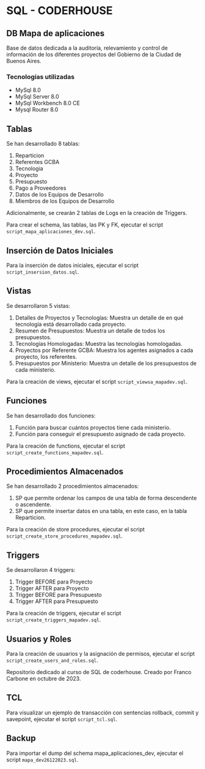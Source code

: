 # SQL - CODERHOUSE

## DB Mapa de aplicaciones

Base de datos dedicada a la auditoría, relevamiento y control de información de los diferentes proyectos del Gobierno de la Ciudad de Buenos Aires.

### Tecnologías utilizadas

- MySql 8.0
- MySql Server 8.0
- MySql Workbench 8.0 CE
- Mysql Router 8.0

## Tablas

Se han desarrollado 8 tablas:

1. Reparticion
2. Referentes GCBA
3. Tecnologia
4. Proyecto
5. Presupuesto
6. Pago a Proveedores
7. Datos de los Equipos de Desarrollo
8. Miembros de los Equipos de Desarrollo

Adicionalmente, se crearán 2 tablas de Logs en la creación de Triggers.

Para crear el schema, las tablas, las PK y FK, ejecutar el script `script_mapa_aplicaciones_dev.sql`.

## Inserción de Datos Iniciales

Para la inserción de datos iniciales, ejecutar el script `script_insersion_datos.sql`.

## Vistas

Se desarrollaron 5 vistas:

1. Detalles de Proyectos y Tecnologías: Muestra un detalle de en qué tecnología está desarrollado cada proyecto.
2. Resumen de Presupuestos: Muestra un detalle de todos los presupuestos.
3. Tecnologías Homologadas: Muestra las tecnologías homologadas.
4. Proyectos por Referente GCBA: Muestra los agentes asignados a cada proyecto, los referentes.
5. Presupuestos por Ministerio: Muestra un detalle de los presupuestos de cada ministerio.

Para la creación de views, ejecutar el script `script_viewsa_mapadev.sql`.

## Funciones

Se han desarrollado dos funciones:

1. Función para buscar cuántos proyectos tiene cada ministerio.
2. Función para conseguir el presupuesto asignado de cada proyecto.

Para la creación de functions, ejecutar el script `script_create_functions_mapadev.sql`.

## Procedimientos Almacenados

Se han desarrollado 2 procedimientos almacenados:

1. SP que permite ordenar los campos de una tabla de forma descendente o ascendente.
2. SP que permite insertar datos en una tabla, en este caso, en la tabla Reparticion.

Para la creación de store procedures, ejecutar el script `script_create_store_procedures_mapadev.sql`.

## Triggers

Se desarrollaron 4 triggers:

1. Trigger BEFORE para Proyecto
2. Trigger AFTER para Proyecto
3. Trigger BEFORE para Presupuesto
4. Trigger AFTER para Presupuesto

Para la creación de triggers, ejecutar el script `script_create_triggers_mapadev.sql`.

## Usuarios y Roles

Para la creación de usuarios y la asignación de permisos, ejecutar el script `script_create_users_and_roles.sql`.

Repositorio dedicado al curso de SQL de coderhouse. Creado por Franco Carbone en octubre de 2023.

## TCL

Para visualizar un ejemplo de transacción con sentencias rollback, commit y savepoint, ejecutar el script `script_tcl.sql`.

## Backup

Para importar el dump del schema mapa_aplicaciones_dev, ejecutar el script `mapa_dev26122023.sql`.
